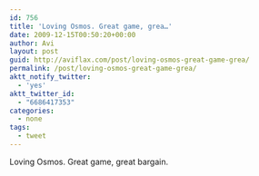 ```yaml
---
id: 756
title: 'Loving Osmos. Great game, grea…'
date: 2009-12-15T00:50:20+00:00
author: Avi
layout: post
guid: http://aviflax.com/post/loving-osmos-great-game-grea/
permalink: /post/loving-osmos-great-game-grea/
aktt_notify_twitter:
  - 'yes'
aktt_twitter_id:
  - "6686417353"
categories:
  - none
tags:
  - tweet
---
```

Loving Osmos. Great game, great bargain.